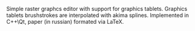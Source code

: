Simple raster graphcs editor with support for graphics tablets.
Graphics tablets brushstrokes are interpolated with akima splines.
Implemented in C++\Qt, paper (in russian) formated via LaTeX.

